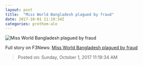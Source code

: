 ```yaml
---
layout: post
title:  "Miss World Bangladesh plagued by fraud"
date: 2017-10-01 11:19:34Z
categories: prothom-alo
---
```


![Miss World Bangladesh plagued by fraud](http://en.prothom-alo.com/contents/cache/images/1200x630x1/uploads/media/2017/09/30/c0dcb14ad92f77c6ec91463585154de1-Untitled-7-thm.jpg?jadewits_media_id=150547)




Full story on F3News: [Miss World Bangladesh plagued by fraud](http://www.f3nws.com/n/EVtBTD)

> Posted on: Sunday, October 1, 2017 11:19:34 AM
